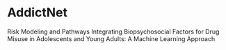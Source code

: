 # AddictNet
Risk Modeling and Pathways Integrating Biopsychosocial Factors for Drug Misuse in Adolescents and Young Adults: A Machine Learning Approach
